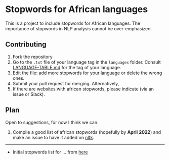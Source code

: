 # Stopwords for African languages

This is a project to include stopwords for African languages. The importance of stopwords in NLP analysis cannot be over-emphasized.

## Contributing
1. Fork the repository
2. Go to the  `.txt` file of your language tag in the `languages` folder. Consult [LANGUAGE-TABLE.md](LANGUAGE-TABLE.md) for the tag of your language.
3. Edit the file: add more stopwords for your language or delete the wrong ones.
4. Submit your pull request for merging.
Alternatively,
5. If there are websites with african stopwords, please indicate (via an issue or Slack).
 
## Plan
Open to suggestions, for now I think we can:

1. Compile a good list of african stopwords (hopefully by __April__ __2022__) and make an issue to have it added on [nltk](https://github.com/nltk/nltk/blob/develop/CONTRIBUTING.md).


___

- Initial stopwords list for ... from [here](https://www.kaggle.com/rtatman/stopword-lists-for-african-languages) 
